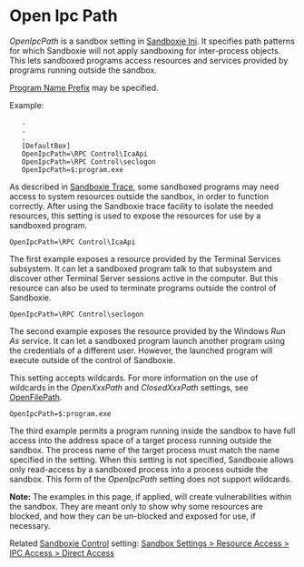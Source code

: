 # Open Ipc Path

_OpenIpcPath_ is a sandbox setting in [Sandboxie Ini](SandboxieIni.md). It specifies path patterns for which Sandboxie will not apply sandboxing for inter-process objects. This lets sandboxed programs access resources and services provided by programs running outside the sandbox.

[Program Name Prefix](ProgramNamePrefix.md) may be specified.

Example:
```
   .
   .
   .
   [DefaultBox]
   OpenIpcPath=\RPC Control\IcaApi
   OpenIpcPath=\RPC Control\seclogon
   OpenIpcPath=$:program.exe
```

As described in [Sandboxie Trace](SandboxieTrace.md), some sandboxed programs may need access to system resources outside the sandbox, in order to function correctly. After using the Sandboxie trace facility to isolate the needed resources, this setting is used to expose the resources for use by a sandboxed program.

```
OpenIpcPath=\RPC Control\IcaApi
```

The first example exposes a resource provided by the Terminal Services subsystem. It can let a sandboxed program talk to that subsystem and discover other Terminal Server sessions active in the computer. But this resource can also be used to terminate programs outside the control of Sandboxie.

```
OpenIpcPath=\RPC Control\seclogon
```
The second example exposes the resource provided by the Windows _Run As_ service. It can let a sandboxed program launch another program using the credentials of a different user. However, the launched program will execute outside of the control of Sandboxie.

This setting accepts wildcards. For more information on the use of wildcards in the _OpenXxxPath_ and _ClosedXxxPath_ settings, see [OpenFilePath](OpenFilePath.md).

```
OpenIpcPath=$:program.exe
```
The third example permits a program running inside the sandbox to have full access into the address space of a target process running outside the sandbox. The process name of the target process must match the name specified in the setting. When this setting is not specified, Sandboxie allows only read-access by a sandboxed process into a process outside the sandbox. This form of the _OpenIpcPath_ setting does not support wildcards.

**Note:** The examples in this page, if applied, will create vulnerabilities within the sandbox. They are meant only to show why some resources are blocked, and how they can be un-blocked and exposed for use, if necessary.

Related [Sandboxie Control](SandboxieControl.md) setting: [Sandbox Settings > Resource Access > IPC Access > Direct Access](ResourceAccessSettings#ipc)

